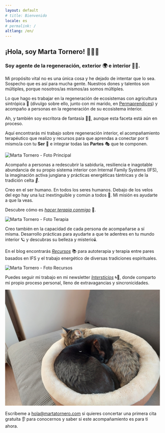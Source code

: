 ```yaml
---
layout: default
# title: Bienvenido
locale: es
# permalink: /
altlang: /en/
---
```


## ¡Hola, soy Marta Tornero! 🧙‍♀️✨

### Soy agente de la regeneración, exterior 🌍 e interior 🧘‍♀️.

Mi propósito vital no es una única cosa y he dejado de intentar que lo sea. Sospecho que es así para mucha gente. Nuestros dones y talentos son múltiples, porque nosotros/as mismos/as somos múltiples.

Lo que hago es trabajar en la regeneración de ecosistemas con agricultura sintrópica 🌳 (divulgo sobre ello, junto con mi marido, en [Permaprendices](https://www.permaprendices.com)) y acompaño a personas en la regeneración de su ecosistema interior.

Ah, y también soy escritora de fantasía 📖🦄, aunque esta faceta está aún en proceso.

Aquí encontrarás mi trabajo sobre regeneración interior, el acompañamiento terapéutico que realizo y recursos para que aprendas a conectar por ti mismo/a con tu **Ser** 💫 e integrar todas las **Partes** 🎭 que te componen.

<!-- marta-main-photo -->
![Marta Tornero - Foto Principal](/assets/images/marta-main-photo.jpg)

Acompaño a personas a redescubrir la sabiduría, resiliencia e inagotable abundancia de su propio sistema interior con Internal Family Systems (IFS), la imaginación activa jungiana y prácticas energéticas tántricas y de la tradición celta *🧭*.

Creo en el ser humano. En todos los seres humanos. Debajo de los velos del ego hay una luz inextinguible y común a todos 🌟. Mi misión es ayudarte a que la veas.

Descubre cómo es [*hacer terapia conmigo*](/enlace-a-pagina-de-terapia/) 💜.
<!-- Nota: He convertido "hacer terapia conmigo" en un enlace. -->
<!-- Cámbialo por el enlace real a tu página de terapia o quita el enlace si prefieres solo el texto. -->

<!-- marta-therapy-photo -->
![Marta Tornero - Foto Terapia](/assets/images/marta-therapy-photo.jpg)

Creo también en la capacidad de cada persona de acompañarse a sí misma. Desarrollo prácticas para ayudarte a que te adentres en tu mundo interior 🪐 y descubras su belleza y misterio🕯️.

En el blog encontrarás [*Recursos*](/blog/categorias/recursos/) 📚 para autoterapia y terapia entre pares basados en IFS y el trabajo energético de diversas tradiciones espirituales.
<!-- Nota: He convertido "Recursos" en un enlace. -->
<!-- Cámbialo por el enlace real a tu sección de recursos del blog o quita el enlace. -->

<!-- marta-blog-resources-photo -->
![Marta Tornero - Foto Recursos](/assets/images/marta-blog-resources-photo.jpg)

Puedes seguir mi trabajo en mi newsletter [*Intersticios*](/enlace-a-newsletter/) 🌀🔮, donde comparto mi propio proceso personal, lleno de extravagancias y sincronicidades.
<!-- Nota: He convertido "Intersticios" en un enlace. -->
<!-- Cámbialo por el enlace real a tu página de suscripción a la newsletter o quita el enlace. -->

<!-- marta-newsletter-photo -->
![Marta Tornero - Foto Newsletter](/assets/images/marta-newsletter-photo.jpg)

Escríbeme a [hola@martatornero.com](mailto:hola@martatornero.com) si quieres concertar una primera cita gratuita 👂 para conocernos y saber si este acompañamiento es para ti ahora.
